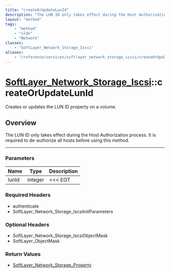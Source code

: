 ```yaml
---
title: "createOrUpdateLunId"
description: "The LUN ID only takes effect during the Host Authorization process. It is required to de-authorize all hosts before usin... "
layout: "method"
tags:
    - "method"
    - "sldn"
    - "Network"
classes:
    - "SoftLayer_Network_Storage_Iscsi"
aliases:
    - "/reference/services/softlayer_network_storage_iscsi/createOrUpdateLunId"
---
```

# [SoftLayer_Network_Storage_Iscsi](/reference/services/SoftLayer_Network_Storage_Iscsi)::createOrUpdateLunId


Creates or updates the LUN ID property on a volume.


## Overview 
The LUN ID only takes effect during the Host Authorization process. It is required to de-authorize all hosts before using this method. 

-----

### Parameters 
|Name | Type | Description |
| --- | --- | --- |
|lunId| integer| <<< EOT|


### Required Headers
* authenticate
* SoftLayer_Network_Storage_IscsiInitParameters


### Optional Headers
* SoftLayer_Network_Storage_IscsiObjectMask
* SoftLayer_ObjectMask

### Return Values
* <a href='/reference/datatypes/SoftLayer_Network_Storage_Property'>SoftLayer_Network_Storage_Property </a>




